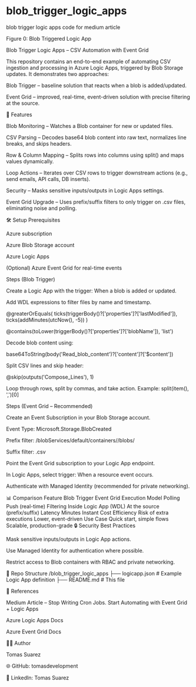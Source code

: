 # blob_trigger_logic_apps
blob trigger logic apps code for medium article

Figure 0: Blob Triggered Logic App

Blob Trigger Logic Apps – CSV Automation with Event Grid

This repository contains an end-to-end example of automating CSV ingestion and processing in Azure Logic Apps, triggered by Blob Storage updates. It demonstrates two approaches:

Blob Trigger – baseline solution that reacts when a blob is added/updated.

Event Grid – improved, real-time, event-driven solution with precise filtering at the source.

🚀 Features

Blob Monitoring – Watches a Blob container for new or updated files.

CSV Parsing – Decodes base64 blob content into raw text, normalizes line breaks, and skips headers.

Row & Column Mapping – Splits rows into columns using split() and maps values dynamically.

Loop Actions – Iterates over CSV rows to trigger downstream actions (e.g., send emails, API calls, DB inserts).

Security – Masks sensitive inputs/outputs in Logic Apps settings.

Event Grid Upgrade – Uses prefix/suffix filters to only trigger on .csv files, eliminating noise and polling.

🛠 Setup
Prerequisites

Azure subscription

Azure Blob Storage account

Azure Logic Apps

(Optional) Azure Event Grid for real-time events

Steps (Blob Trigger)

Create a Logic App with the trigger:
When a blob is added or updated.

Add WDL expressions to filter files by name and timestamp.

@greaterOrEquals(
  ticks(triggerBody()?['properties']?['lastModified']),
  ticks(addMinutes(utcNow(), -5))
)

@contains(toLower(triggerBody()?['properties']?['blobName']), 'list')


Decode blob content using:

base64ToString(body('Read_blob_content')?['content']?['$content'])


Split CSV lines and skip header:

@skip(outputs('Compose_Lines'), 1)


Loop through rows, split by commas, and take action.
Example: split(item(), ',')[0]

Steps (Event Grid – Recommended)

Create an Event Subscription in your Blob Storage account.

Event Type: Microsoft.Storage.BlobCreated

Prefix filter: /blobServices/default/containers/<your-container>/blobs/

Suffix filter: .csv

Point the Event Grid subscription to your Logic App endpoint.

In Logic Apps, select trigger:
When a resource event occurs.

Authenticate with Managed Identity (recommended for private networking).

📊 Comparison
Feature	Blob Trigger	Event Grid
Execution Model	Polling	Push (real-time)
Filtering	Inside Logic App (WDL)	At the source (prefix/suffix)
Latency	Minutes	Instant
Cost Efficiency	Risk of extra executions	Lower, event-driven
Use Case	Quick start, simple flows	Scalable, production-grade
🔒 Security Best Practices

Mask sensitive inputs/outputs in Logic App actions.

Use Managed Identity for authentication where possible.

Restrict access to Blob containers with RBAC and private networking.

📂 Repo Structure
/blob_trigger_logic_apps
 ├── logicapp.json       # Example Logic App definition
 ├── README.md           # This file

📖 References

Medium Article – Stop Writing Cron Jobs. Start Automating with Event Grid + Logic Apps

Azure Logic Apps Docs

Azure Event Grid Docs

👨‍💻 Author

Tomas Suarez

🌐 GitHub: tomasdevelopment

💼 LinkedIn: Tomas Suarez
